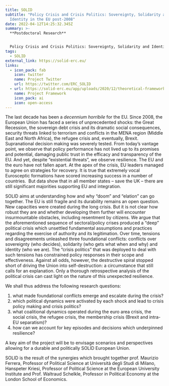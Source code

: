 ```yaml
---
title: SOLID
subtitle: "Policy Crisis and Crisis Politics: Sovereignty, Solidarity and
  Identity in the EU post-2008"
date: 2022-04-12T14:25:32.345Z
summary: >-
  **Postdoctoral Research**


  Policy Crisis and Crisis Politics: Sovereignty, Solidarity and Identity in the EU post-2008
tags:
  - SOLID
external_link: https://solid-erc.eu/
links:
  - icon_pack: fab
    icon: twitter
    name: Project Twitter
    url: https://twitter.com/ERC_SOLID
  - url: https://solid-erc.eu/app/uploads/2020/12/theoretical-framework_april2021.pdf
    name: Project Framework
    icon_pack: ai
    icon: open-access
---
```

The last decade has been a *decennium horribile* for the EU. Since 2008, the European Union has faced a series of unprecedented shocks: the Great Recession, the sovereign debt crisis and its dramatic social consequences, security threats linked to terrorism and conflicts in the MENA region (Middle East and North Africa), the refugee crisis and, eventually, Brexit. Supranational decision making was severely tested. From today’s vantage point, we observe that policy performance has not lived up to its promises and potential, damaging public trust in the efficacy and transparency of the EU. And yet, despite “existential threats”, we observe resilience. The EU and the euro have not fallen apart. At the apex of the crisis, EU leaders managed to agree on strategies for recovery. It is true that extremely vocal Eurosceptic formations have scored increasing success in a number of countries.  But data show that in all member states – save the UK – there are still significant majorities supporting EU and integration.

SOLID aims at understanding how and why “doom” and “elation” can go together. The EU is still fragile and its durability remains an open question. New capacities were created during the long crisis. But it is not clear how robust they are and whether developing them further will encounter insurmountable obstacles, including resentment by citizens. We argue that the aforementioned sequence of sectoral/policy crises produced a “deep” political crisis which unsettled fundamental assumptions and practices regarding the exercise of authority and its legitimation. Over time, tensions and disagreements unleashed three foundational conflicts: conflicts over sovereignty (who decides), solidarity (who gets what when and why) and identity (who we are). The “crisis politics” that was deployed to deal with such tensions has constrained policy responses in their scope and effectiveness. Against all odds, however, the destructive spiral stopped short of driving the Union into self-destruction: a circumstance that still calls for an explanation. Only a thorough retrospective analysis of the political crisis can cast light on the nature of this unexpected resilience.

We shall thus address the following research questions:

1. what made foundational conflicts emerge and escalate during the crisis?
2. which political dynamics were activated by each shock and lead to crisis policy making and crisis politics?
3. what coalitional dynamics operated during the euro area crisis, the social crisis, the refugee crisis, the membership crisis (Brexit and intra-EU separatism)?
4. how can we account for key episodes and decisions which underpinned resilience?

A key aim of the project will be to envisage scenarios and perspectives allowing for a durable and politically SOLID European Union.

SOLID is the result of the synergies which brought together prof. Maurizio Ferrera, Professor of Political Science at Università degli Studi di Milano, Hanspeter Kriesi, Professor of Political Science at the European University Institute and Prof. Waltraud Schelkle, Professor in Political Economy at the London School of Economics.